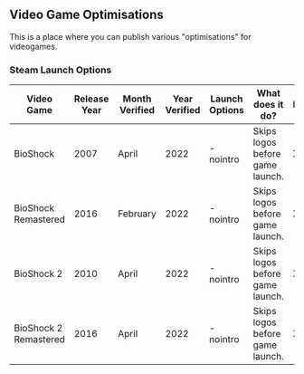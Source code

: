 ## Video Game Optimisations

This is a place where you can publish various "optimisations" for videogames. 

### Steam Launch Options

| **Video Game** | **Release Year** | **Month Verified** | **Year Verified** | **Launch Options** | What does it do? | Notes |
|----------------|------------------|--------------------|-------------------|--------------------|------------------|-------|
| BioShock | 2007 | April | 2022 | -nointro | Skips logos before game launch. | X |
| BioShock Remastered| 2016 | February | 2022 | -nointro | Skips logos before game launch. | X |
| BioShock 2 | 2010 | April | 2022 | -nointro | Skips logos before game launch. | X |
| BioShock 2 Remastered | 2016 | April | 2022 | -nointro | Skips logos before game launch. | X |
